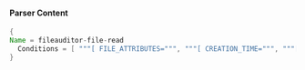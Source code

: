 #### Parser Content
```Java
{
Name = fileauditor-file-read
  Conditions = [ """[ FILE_ATTRIBUTES=""", """[ CREATION_TIME=""", """[ MESSAGE=Read ]""" ]
}
```